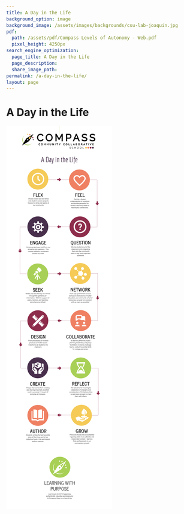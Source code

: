 ```yaml
---
title: A Day in the Life
background_option: image
background_image: /assets/images/backgrounds/csu-lab-joaquin.jpg
pdf:
  path: /assets/pdf/Compass Levels of Autonomy - Web.pdf
  pixel_height: 4250px
search_engine_optimization:
  page_title: A Day in the Life
  page_description:
  share_image_path:
permalink: /a-day-in-the-life/
layout: page
---
```


# A Day in the Life

![](/assets/images/day-in-the-life.png)

&nbsp;